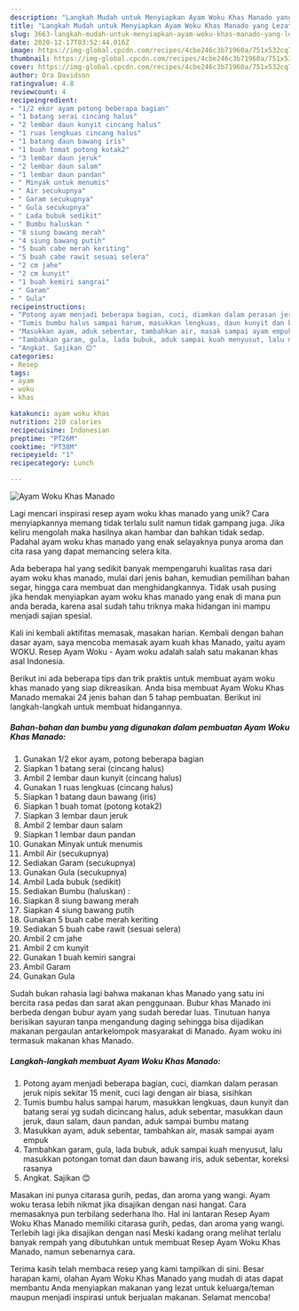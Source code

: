 ```yaml
---
description: "Langkah Mudah untuk Menyiapkan Ayam Woku Khas Manado yang Lezat Sekali"
title: "Langkah Mudah untuk Menyiapkan Ayam Woku Khas Manado yang Lezat Sekali"
slug: 3663-langkah-mudah-untuk-menyiapkan-ayam-woku-khas-manado-yang-lezat-sekali
date: 2020-12-17T03:52:44.016Z
image: https://img-global.cpcdn.com/recipes/4cbe246c3b71960a/751x532cq70/ayam-woku-khas-manado-foto-resep-utama.jpg
thumbnail: https://img-global.cpcdn.com/recipes/4cbe246c3b71960a/751x532cq70/ayam-woku-khas-manado-foto-resep-utama.jpg
cover: https://img-global.cpcdn.com/recipes/4cbe246c3b71960a/751x532cq70/ayam-woku-khas-manado-foto-resep-utama.jpg
author: Ora Davidson
ratingvalue: 4.8
reviewcount: 4
recipeingredient:
- "1/2 ekor ayam potong beberapa bagian"
- "1 batang serai cincang halus"
- "2 lembar daun kunyit cincang halus"
- "1 ruas lengkuas cincang halus"
- "1 batang daun bawang iris"
- "1 buah tomat potong kotak2"
- "3 lembar daun jeruk"
- "2 lembar daun salam"
- "1 lembar daun pandan"
- " Minyak untuk menumis"
- " Air secukupnya"
- " Garam secukupnya"
- " Gula secukupnya"
- " Lada bubuk sedikit"
- " Bumbu haluskan "
- "8 siung bawang merah"
- "4 siung bawang putih"
- "5 buah cabe merah keriting"
- "5 buah cabe rawit sesuai selera"
- "2 cm jahe"
- "2 cm kunyit"
- "1 buah kemiri sangrai"
- " Garam"
- " Gula"
recipeinstructions:
- "Potong ayam menjadi beberapa bagian, cuci, diamkan dalam perasan jeruk nipis sekitar 15 menit, cuci lagi dengan air biasa, sisihkan"
- "Tumis bumbu halus sampai harum, masukkan lengkuas, daun kunyit dan batang serai yg sudah dicincang halus, aduk sebentar, masukkan daun jeruk, daun salam, daun pandan, aduk sampai bumbu matang"
- "Masukkan ayam, aduk sebentar, tambahkan air, masak sampai ayam empuk"
- "Tambahkan garam, gula, lada bubuk, aduk sampai kuah menyusut, lalu masukkan potongan tomat dan daun bawang iris, aduk sebentar, koreksi rasanya"
- "Angkat. Sajikan 😊"
categories:
- Resep
tags:
- ayam
- woku
- khas

katakunci: ayam woku khas 
nutrition: 210 calories
recipecuisine: Indonesian
preptime: "PT26M"
cooktime: "PT38M"
recipeyield: "1"
recipecategory: Lunch

---
```



![Ayam Woku Khas Manado](https://img-global.cpcdn.com/recipes/4cbe246c3b71960a/751x532cq70/ayam-woku-khas-manado-foto-resep-utama.jpg)

Lagi mencari inspirasi resep ayam woku khas manado yang unik? Cara menyiapkannya memang tidak terlalu sulit namun tidak gampang juga. Jika keliru mengolah maka hasilnya akan hambar dan bahkan tidak sedap. Padahal ayam woku khas manado yang enak selayaknya punya aroma dan cita rasa yang dapat memancing selera kita.

Ada beberapa hal yang sedikit banyak mempengaruhi kualitas rasa dari ayam woku khas manado, mulai dari jenis bahan, kemudian pemilihan bahan segar, hingga cara membuat dan menghidangkannya. Tidak usah pusing jika hendak menyiapkan ayam woku khas manado yang enak di mana pun anda berada, karena asal sudah tahu triknya maka hidangan ini mampu menjadi sajian spesial.

Kali ini kembali aktifitas memasak, masakan harian. Kembali dengan bahan dasar ayam, saya mencoba memasak ayam kuah khas Manado, yaitu ayam WOKU. Resep Ayam Woku - Ayam woku adalah salah satu makanan khas asal Indonesia.


Berikut ini ada beberapa tips dan trik praktis untuk membuat ayam woku khas manado yang siap dikreasikan. Anda bisa membuat Ayam Woku Khas Manado memakai 24 jenis bahan dan 5 tahap pembuatan. Berikut ini langkah-langkah untuk membuat hidangannya.

<!--inarticleads1-->

##### Bahan-bahan dan bumbu yang digunakan dalam pembuatan Ayam Woku Khas Manado:

1. Gunakan 1/2 ekor ayam, potong beberapa bagian
1. Siapkan 1 batang serai (cincang halus)
1. Ambil 2 lembar daun kunyit (cincang halus)
1. Gunakan 1 ruas lengkuas (cincang halus)
1. Siapkan 1 batang daun bawang (iris)
1. Siapkan 1 buah tomat (potong kotak2)
1. Siapkan 3 lembar daun jeruk
1. Ambil 2 lembar daun salam
1. Siapkan 1 lembar daun pandan
1. Gunakan  Minyak untuk menumis
1. Ambil  Air (secukupnya)
1. Sediakan  Garam (secukupnya)
1. Gunakan  Gula (secukupnya)
1. Ambil  Lada bubuk (sedikit)
1. Sediakan  Bumbu (haluskan) :
1. Siapkan 8 siung bawang merah
1. Siapkan 4 siung bawang putih
1. Gunakan 5 buah cabe merah keriting
1. Sediakan 5 buah cabe rawit (sesuai selera)
1. Ambil 2 cm jahe
1. Ambil 2 cm kunyit
1. Gunakan 1 buah kemiri sangrai
1. Ambil  Garam
1. Gunakan  Gula


Sudah bukan rahasia lagi bahwa makanan khas Manado yang satu ini bercita rasa pedas dan sarat akan penggunaan. Bubur khas Manado ini berbeda dengan bubur ayam yang sudah beredar luas. Tinutuan hanya berisikan sayuran tanpa mengandung daging sehingga bisa dijadikan makanan pergaulan antarkelompok masyarakat di Manado. Ayam woku ini termasuk makanan khas Manado. 

<!--inarticleads2-->

##### Langkah-langkah membuat Ayam Woku Khas Manado:

1. Potong ayam menjadi beberapa bagian, cuci, diamkan dalam perasan jeruk nipis sekitar 15 menit, cuci lagi dengan air biasa, sisihkan
1. Tumis bumbu halus sampai harum, masukkan lengkuas, daun kunyit dan batang serai yg sudah dicincang halus, aduk sebentar, masukkan daun jeruk, daun salam, daun pandan, aduk sampai bumbu matang
1. Masukkan ayam, aduk sebentar, tambahkan air, masak sampai ayam empuk
1. Tambahkan garam, gula, lada bubuk, aduk sampai kuah menyusut, lalu masukkan potongan tomat dan daun bawang iris, aduk sebentar, koreksi rasanya
1. Angkat. Sajikan 😊


Masakan ini punya citarasa gurih, pedas, dan aroma yang wangi. Ayam woku terasa lebih nikmat jika disajikan dengan nasi hangat. Cara memasaknya pun terbilang sederhana lho. Hal ini lantaran Resep Ayam Woku Khas Manado memiliki citarasa gurih, pedas, dan aroma yang wangi. Terlebih lagi jika disajikan dengan nasi Meski kadang orang melihat terlalu banyak rempah yang dibutuhkan untuk membuat Resep Ayam Woku Khas Manado, namun sebenarnya cara. 

Terima kasih telah membaca resep yang kami tampilkan di sini. Besar harapan kami, olahan Ayam Woku Khas Manado yang mudah di atas dapat membantu Anda menyiapkan makanan yang lezat untuk keluarga/teman maupun menjadi inspirasi untuk berjualan makanan. Selamat mencoba!

